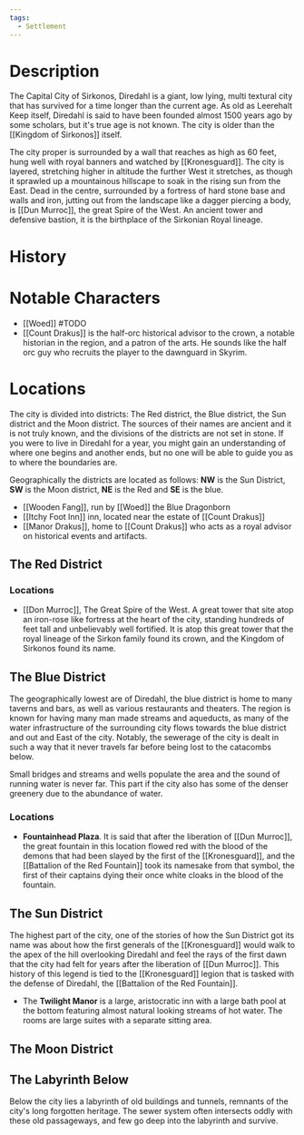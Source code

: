 ```yaml
---
tags:
  - Settlement
---
```

# Description
The Capital City of Sirkonos, Diredahl is a giant, low lying, multi textural city that has survived for a time longer than the current age. As old as Leerehalt Keep itself, Diredahl is said to have been founded almost 1500 years ago by some scholars, but it's true age is not known. The city is older than the [[Kingdom of Sirkonos]] itself.

The city proper is surrounded by a wall that reaches as high as 60 feet, hung well with royal banners and watched by [[Kronesguard]]. The city is layered, stretching higher in altitude the further West it stretches, as though it sprawled up a mountainous hillscape to soak in the rising sun from the East. Dead in the centre, surrounded by a fortress of hard stone base and walls and iron, jutting out from the landscape like a dagger piercing a body, is [[Dun Murroc]], the great Spire of the West. An ancient tower and defensive bastion, it is the birthplace of the Sirkonian Royal lineage. 
# History

# Notable Characters
- [[Woed]] #TODO 
- [[Count Drakus]] is the half-orc historical advisor to the crown, a notable historian in the region, and a patron of the arts. He sounds like the half orc guy who recruits the player to the dawnguard in Skyrim. 

# Locations
The city is divided into districts: The Red district, the Blue district, the Sun district and the Moon district. The sources of their names are ancient and it is not truly known, and the divisions of the districts are not set in stone. If you were to live in Diredahl for a year, you might gain an understanding of where one begins and another ends, but no one will be able to guide you as to where the boundaries are.

Geographically the districts are located as follows: **NW** is the Sun District, **SW** is the Moon district, **NE** is the Red and **SE** is the blue.


- [[Wooden Fang]], run by [[Woed]] the Blue Dragonborn
- [[Itchy Foot Inn]] inn, located near the estate of [[Count Drakus]]
- [[Manor Drakus]], home to [[Count Drakus]] who acts as a royal advisor on historical events and artifacts.

## The Red District

### Locations
- [[Don Murroc]], The Great Spire of the West. A great tower that site atop an iron-rose like fortress at the heart of the city, standing hundreds of feet tall and unbelievably well fortified. It is atop this great tower that the royal lineage of the Sirkon family found its crown, and the Kingdom of Sirkonos found its name.
## The Blue District
The geographically lowest are of Diredahl, the blue district is home to many taverns and bars, as well as various restaurants and theaters. The region is known for having many man made streams and aqueducts, as many of the water infrastructure of the surrounding city flows towards the blue district and out and East of the city. Notably, the sewerage of the city is dealt in such a way that it never travels far before being lost to the catacombs below. 

Small bridges and streams and wells populate the area and the sound of running water is never far. This part if the city also has some of the denser greenery due to the abundance of water.
### Locations
- **Fountainhead Plaza**. It is said that after the liberation of [[Dun Murroc]], the great fountain in this location flowed red with the blood of the demons that had been slayed by the first of the [[Kronesguard]], and the [[Battalion of the Red Fountain]] took its namesake from that symbol, the first of their captains dying their once white cloaks in the blood of the fountain.

## The Sun District
The highest part of the city, one of the stories of how the Sun District got its name was about how the first generals of the [[Kronesguard]] would walk to the apex of the hill overlooking Diredahl and feel the rays of the first dawn that the city had felt for years after the liberation of [[Dun Murroc]]. This history of this legend is tied to the [[Kronesguard]] legion that is tasked with the defense of Diredahl, the [[Battalion of the Red Fountain]].
- The **Twilight Manor** is a large, aristocratic inn with a large bath pool at the bottom featuring almost natural looking streams of hot water. The rooms are large suites with a separate sitting area.
## The Moon District

## The Labyrinth Below
Below the city lies a labyrinth of old buildings and tunnels, remnants of the city's long forgotten heritage. The sewer system often intersects oddly with these old passageways, and few go deep into the labyrinth and survive.